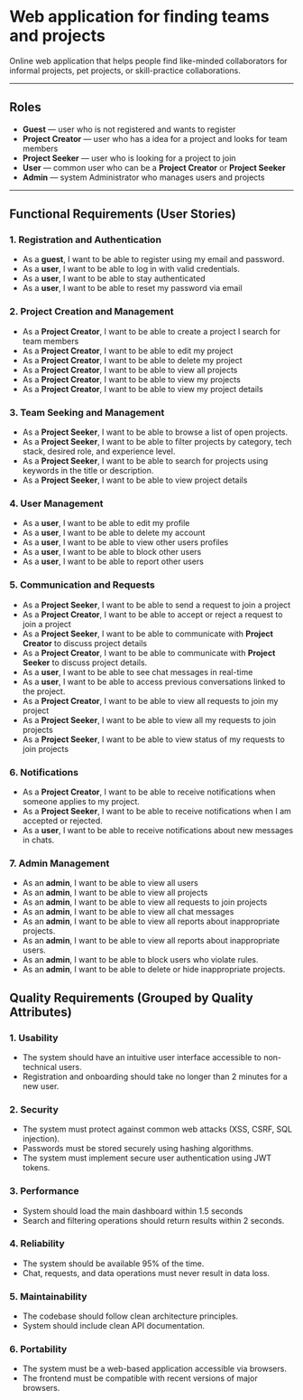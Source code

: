 # Web application for finding teams and projects

Online web application that helps people find like-minded collaborators for informal projects, pet projects, or skill-practice collaborations.

---

## Roles
- **Guest** — user who is not registered and wants to register
- **Project Creator** — user who has a idea for a project and looks for team members
- **Project Seeker** — user who is looking for a project to join
- **User** — common user who can be a **Project Creator** or **Project Seeker**
- **Admin** — system Administrator who manages users and projects

---

## Functional Requirements (User Stories)

### 1. Registration and Authentication

- As a **guest**, I want to be able to register using my email and password.
- As a **user**, I want to be able to log in with valid credentials.
- As a **user**, I want to be able to stay authenticated 
- As a **user**, I want to be able to reset my password via email

### 2. Project Creation and Management

- As a **Project Creator**, I want to be able to create a project I search for team members
- As a **Project Creator**, I want to be able to edit my project
- As a **Project Creator**, I want to be able to delete my project
- As a **Project Creator**, I want to be able to view all projects
- As a **Project Creator**, I want to be able to view my projects
- As a **Project Creator**, I want to be able to view my project details

### 3. Team Seeking and Management

- As a **Project Seeker**, I want to be able to browse a list of open projects.
- As a **Project Seeker**, I want to be able to filter projects by category, tech stack, desired role, and experience level.
- As a **Project Seeker**, I want to be able to search for projects using keywords in the title or description.
- As a **Project Seeker**, I want to be able to view project details

### 4. User Management

- As a **user**, I want to be able to edit my profile
- As a **user**, I want to be able to delete my account
- As a **user**, I want to be able to view other users profiles
- As a **user**, I want to be able to block other users
- As a **user**, I want to be able to report other users

### 5. Communication and Requests

- As a **Project Seeker**, I want to be able to send a request to join a project
- As a **Project Creator**, I want to be able to accept or reject a request to join a project
- As a **Project Seeker**, I want to be able to communicate with **Project Creator** to discuss project details
- As a **Project Creator**, I want to be able to communicate with **Project Seeker** to discuss project details.
- As a **user**, I want to be able to see chat messages in real-time
- As a **user**, I want to be able to access previous conversations linked to the project.
- As a **Project Creator**, I want to be able to view all requests to join my project
- As a **Project Seeker**, I want to be able to view all my requests to join projects
- As a **Project Seeker**, I want to be able to view status of my requests to join projects

### 6. Notifications

- As a **Project Creator**, I want to be able to receive notifications when someone applies to my project.
- As a **Project Seeker**, I want to be able to receive notifications when I am accepted or rejected.
- As a **user**, I want to be able to receive notifications about new messages in chats.

### 7. Admin Management

- As an **admin**, I want to be able to view all users
- As an **admin**, I want to be able to view all projects
- As an **admin**, I want to be able to view all requests to join projects
- As an **admin**, I want to be able to view all chat messages
- As an **admin**, I want to be able to view all reports about inappropriate projects.
- As an **admin**, I want to be able to view all reports about inappropriate users.
- As an **admin**, I want to be able to block users who violate rules.
- As an **admin**, I want to be able to delete or hide inappropriate projects.

## Quality Requirements (Grouped by Quality Attributes)

### 1. Usability

- The system should have an intuitive user interface accessible to non-technical users.
- Registration and onboarding should take no longer than 2 minutes for a new user.


### 2. Security

- The system must protect against common web attacks (XSS, CSRF, SQL injection).
- Passwords must be stored securely using hashing algorithms.
- The system must implement secure user authentication using JWT tokens.

### 3. Performance
- System should load the main dashboard within 1.5 seconds
- Search and filtering operations should return results within 2 seconds.


### 4. Reliability

- The system should be available 95% of the time.
- Chat, requests, and data operations must never result in data loss.

### 5. Maintainability

- The codebase should follow clean architecture principles.
- System should include clean API documentation.

### 6. Portability

- The system must be a web-based application accessible via browsers.
- The frontend must be compatible with recent versions of major browsers.

